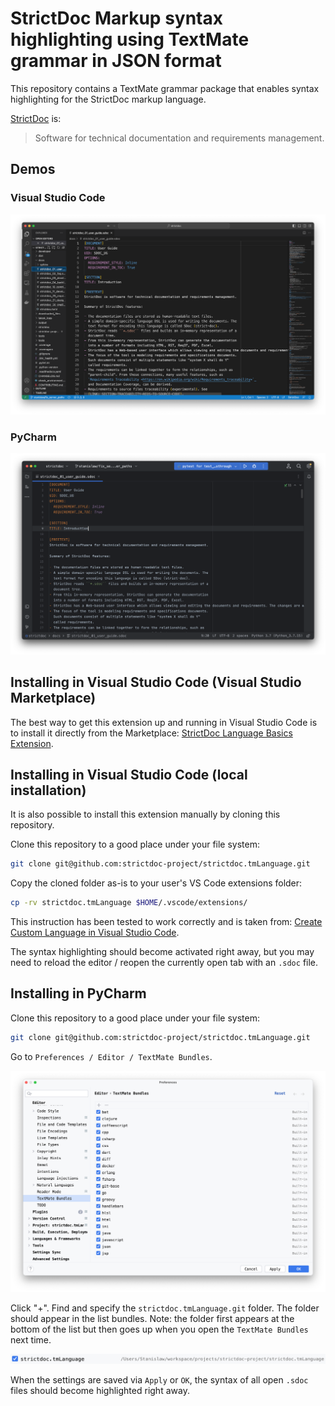 # StrictDoc Markup syntax highlighting using TextMate grammar in JSON format

This repository contains a TextMate grammar package that enables syntax
highlighting for the StrictDoc markup language.

[StrictDoc](https://github.com/strictdoc-project/strictdoc) is:

> Software for technical documentation and requirements management. 

## Demos

### Visual Studio Code

![](assets/VSCode/Screenshot_VSCode_1.png)

### PyCharm

![](assets/PyCharm/Screenshot_PyCharm_1.png)

## Installing in Visual Studio Code (Visual Studio Marketplace)

The best way to get this extension up and running in Visual Studio Code
is to install it directly from the Marketplace:
[StrictDoc Language Basics Extension](https://marketplace.visualstudio.com/items?itemName=StrictDoc.strictdoc).

## Installing in Visual Studio Code (local installation)

It is also possible to install this extension manually by cloning this
repository.

Clone this repository to a good place under your file system:

```bash
git clone git@github.com:strictdoc-project/strictdoc.tmLanguage.git
```

Copy the cloned folder as-is to your user's VS Code extensions folder:

```bash
cp -rv strictdoc.tmLanguage $HOME/.vscode/extensions/
```

This instruction has been tested to work correctly and is taken from:
[Create Custom Language in Visual Studio Code](https://stackoverflow.com/q/30687783/598057).

The syntax highlighting should become activated right away, but you may need
to reload the editor / reopen the currently open tab with an `.sdoc` file.

## Installing in PyCharm

Clone this repository to a good place under your file system:

```bash
git clone git@github.com:strictdoc-project/strictdoc.tmLanguage.git
```

Go to `Preferences / Editor / TextMate Bundles`.

![](assets/PyCharm/Screenshot_PyCharm_2.png)

Click "+". Find and specify the `strictdoc.tmLanguage.git` folder. The folder
should appear in the list bundles. Note: the folder first appears at the bottom
of the list but then goes up when you open the `TextMate Bundles` next time.

![](assets/PyCharm/Screenshot_PyCharm_3.png)

When the settings are saved via `Apply` or `OK`, the syntax of all
open `.sdoc` files should become highlighted right away.
